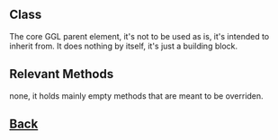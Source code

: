 ## Class

The core GGL parent element, it's not to be used as is, it's intended to inherit from.
It does nothing by itself, it's just a building block.

## Relevant Methods

none, it holds mainly empty methods that are meant to be overriden.

## [Back](https://github.com/Ced30/GML-GUI-Library-GGL-Documentation/blob/main/API/Instance%20Classes.md)
